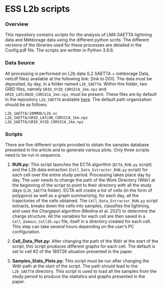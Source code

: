 # ESS L2b scripts 

### Overview

This repository contains scripts for the analysis of LMA SAETTA lightning data and Météorage data using the different python scrits. The different versions of the libraries used for these processes are detailed in the Config.pdf file. The scripts are written in Python 3.9.6.

### Data Source

All processing is performed on L2b data (L2 SAETTA + météorage Data, netcdf files) available at the following link: [link to DOI]. The data must be deposited, by day, in a folder named `L2b_SAETTA`. Within this folder, two GRID files, namely `GRID_XY2D_CORSICA_1km.npz` and `GRID_LATLON2D_CORSICA_1km.npz`, must be present. These files are by default in the repository `L2b_SAETTA` available [here](repository_link). The default path organization should be as follows:

```
L2b_SAETTA/18MMDD/L2b.nc
L2b_SAETTA/GRID_LATLON_CORSICA_1km.npz
L2b_SAETTA/GRID_XY2D_CORSICA_1km.npz
```

### Scripts

There are five different scripts provided to obtain the samples database presented in the article and to generate various plots. Only three scripts need to be run in sequence.

1. **RUN.py:** This script launches the ECTA algorithm (`ECTA_RUN.py` script) and the L2b data extraction (`Cell_Data_Extractor_RUN.py` script) for each cell over the entire study period. Processing takes place day by day. The user needs to change the path of the Work Directory (Wdir) at the beginning of the script to point to their directory with all the study days (`L2b_SAETTA` folder). ECTA will create a list of cells (in the form of polygons) as well as a graph summarizing, for each day, all the trajectories of the cells obtained. The `Cell_Data_Extractor_RUN.py` script extracts, breaks down the cells into samples, classifies the lightning, and uses the Chargepol algorithm (Medina et al. 2021) to determine the charge structure. All the variables for each cell are then saved in a `Cell_Domain_CellID.npz` file, itself in a directory created for each cell. This step can take several hours depending on the user’s PC configuration.

2. **Cell_Data_Plot.py:** After changing the path of the Wdir at the start of the script, this script produces different graphs for each cell. The default is set to cell #2 of the 180726 situation presented in the paper.

3. **Samples_Stats_Plots.py:** This script must be run after changing the Wdir path at the start of the script. The path should lead to the `L2b_SAETTA` directory. This script is used to load all the samples from the study period to produce the statistics and graphs presented in the paper.
